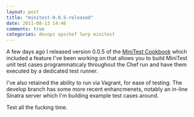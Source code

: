```yaml
---
layout: post
title: "minitest-0.0.5-released"
date: 2011-08-13 14:46
comments: true
categories: devops opschef lwrp minitest
---
```


A few days ago I released version 0.0.5 of the [MiniTest
Cookbook](https://github.com/fujin/minitest-cookbook) which included a
feature I've been working on that allows you to build MiniTest unit
test cases programmaticaly throughout the Chef run and have them
executed by a dedicated test runner.

I've also retained the ability to run via Vagrant, for ease of
testing. The develop branch has some more recent enhancmenets, notably
an in-line Sinatra server which I'm building example test cases
around.

Test all the fucking time.

